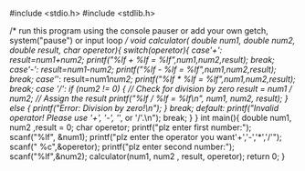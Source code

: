 #include <stdio.h>
#include <stdlib.h>

/* run this program using the console pauser or add your own getch, system("pause") or input loop */
void calculator( double num1, double num2, double result, char operetor){
	switch(operetor){
	case'+':
		result=num1+num2;
		printf("%lf + %lf = %lf",num1,num2,result);
		break;
		case'-':
			result=num1-num2;
			printf("%lf - %lf = %lf",num1,num2,result);
			break;
			case'*':
				result=num1*num2;
				printf("%lf * %lf = %lf",num1,num2,result);
				break;
			  case '/':
            if (num2 != 0) { // Check for division by zero
                result = num1 / num2; // Assign the result
                printf("%lf / %lf = %lf\n", num1, num2, result);
            } else {
                printf("Error: Division by zero!\n");
            }
            break;
        default:
            printf("Invalid operator! Please use '+', '-', '*', or '/'.\n");
            break;
	}
		}
int main(){
	double num1, num2 ,result = 0;
	char operetor;
	printf("plz enter first number:");
	scanf("%lf", &num1);
		printf("plz enter the operator you want'+','-','*','/'");
		scanf(" %c",&operetor);
	printf("plz enter second number:");
	scanf("%lf",&num2);
	calculator(num1, num2 , result, operetor);
	return 0;
}
